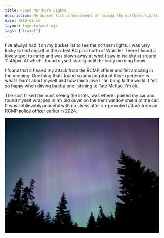 ```yaml
---
title: Found Northern Lights
description: My bucket list acheievement of seeing the northern lights.
date: 2025-01-10
layout: layouts/post.njk
tags: ["travel"]
---
```


I've always had it on my bucket list to see the northern lights. I was very lucky to find myself in the oldest BC park north of Whistler. There I found a lovely spot to camp and was blown away at what I saw in the sky at around 11:45pm. At which I found myself staring until the early morning hours.

I found that it healed my attack from the RCMP officer and felt amazing in the morning. One thing that I found so amazing about this experience is what I learnt about myself and how much love I can bring to the world. I felt so happy when driving back alone listening to Tate McRae, I'm ok.

The spot I liked the most seeing the lights, was where I parked my car and found myself wrapped in my old duvet on the front window shield of the car. It was unblievably peaceful with no stress after un-provoked attack from an RCMP police officer earlier in 2024.

![/img/posts/2025/whistler-northern-lights.jpg](/img/posts/2025/whistler-northern-lights.jpg)
